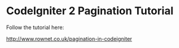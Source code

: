 CodeIgniter 2 Pagination Tutorial
===============================

Follow the tutorial here:

http://www.rownet.co.uk/pagination-in-codeigniter